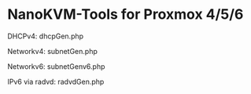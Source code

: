 # NanoKVM-Tools for Proxmox 4/5/6

DHCPv4: dhcpGen.php

Networkv4: subnetGen.php

Networkv6: subnetGenv6.php

IPv6 via radvd: radvdGen.php
